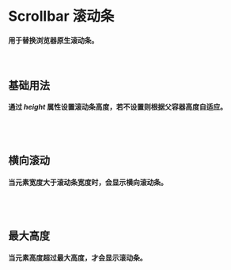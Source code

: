 <script setup>
    import demo1 from './demo1.vue'
    import demo2 from './demo2.vue'
    import demo3 from './demo3.vue'
    import componentBox from '@/components/componentBox.vue'
    import Preview from '@/components/Preview.vue'
</script>

# Scrollbar 滚动条

#### 用于替换浏览器原生滚动条。

<br/>

## 基础用法

#### 通过 _height_ 属性设置滚动条高度，若不设置则根据父容器高度自适应。

<br/>
<component-box>
    <demo1/>
</component-box>
<Preview compName="Scrollbar" demoName="demo1"></Preview>
<br/>

## 横向滚动

#### 当元素宽度大于滚动条宽度时，会显示横向滚动条。

<br/>
<component-box>
    <demo2/>
</component-box>
<Preview compName="Scrollbar" demoName="demo2"></Preview>
<br/>

## 最大高度

#### 当元素高度超过最大高度，才会显示滚动条。

<br/>
<component-box>
    <demo3/>
</component-box>
<Preview compName="Scrollbar" demoName="demo3"></Preview>
<br/>
